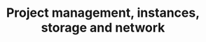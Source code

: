 ---
title: Project management, instances, storage and network
slug: public-cloud
excerpt: Utilizzare il Public Cloud con OVHcloud
sections: Per iniziare, Gestione del progetto, Gestione da Horizon, Gestione dallo Spazio Cliente OVHcloud, Gestione via OpenStack, Rete, vRack, Storage, Tutorial
order: 01
---
